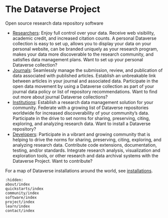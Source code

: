 # The Dataverse Project

Open source research data repository software 

- [Researchers](quickstarts/researchers/index): Enjoy full control over your data. Receive web visibility, academic credit, and increased citation counts. A personal Dataverse collection is easy to set up, allows you to display your data on your personal website, can be branded uniquely as your research program, makes your data more discoverable to the research community, and satisfies data management plans. Want to set up your personal Dataverse collection?
- [Journals](quickstarts/journals/index): Seamlessly manage the submission, review, and publication of data associated with published articles. Establish an unbreakable link between articles in your journal and associated data. Participate in the open data movement by using a Dataverse collection as part of your journal data policy or list of repository recommendations. Want to find out more about journal Dataverse collections?
- [Institutions](quickstarts/institutions/index): Establish a research data management solution for your community. Federate with a growing list of Dataverse repositories worldwide for increased discoverability of your community’s data. Participate in the drive to set norms for sharing, preserving, citing, exploring, and analyzing research data. Want to install a Dataverse repository?
- [Developers](quickstarts/developers/index): Participate in a vibrant and growing community that is helping to drive the norms for sharing, preserving, citing, exploring, and analyzing research data. Contribute code extensions, documentation, testing, and/or standards. Integrate research analysis, visualization and exploration tools, or other research and data archival systems with the Dataverse Project. Want to contribute?

For a map of Dataverse installations around the world, see [installations](community/installations/index).

```{toctree}
:hidden:
about/index
quickstarts/index
community/index
software/index
project/index
learn/index
contact/index
```
